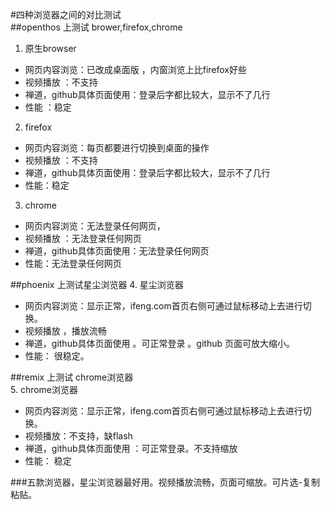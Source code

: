 #四种浏览器之间的对比测试  
##openthos 上测试 brower,firefox,chrome
1. 原生browser  
 - 网页内容浏览：已改成桌面版 ，内窗浏览上比firefox好些
 - 视频播放 ：不支持 
 - 禅道，github具体页面使用：登录后字都比较大，显示不了几行
 - 性能 ：稳定   

2. firefox   
  - 网页内容浏览：每页都要进行切换到桌面的操作
  - 视频播放 ：不支持
  - 禅道，github具体页面使用：登录后字都比较大，显示不了几行
  - 性能：稳定

3. chrome  
  - 网页内容浏览：无法登录任何网页，
  - 视频播放 ：无法登录任何网页
  - 禅道，github具体页面使用：无法登录任何网页
  - 性能：无法登录任何网页

##phoenix 上测试星尘浏览器
4. 星尘浏览器    
  - 网页内容浏览：显示正常，ifeng.com首页右侧可通过鼠标移动上去进行切换。
  - 视频播放 ，播放流畅
  - 禅道，github具体页面使用 。可正常登录 。github 页面可放大缩小。
  - 性能： 很稳定。
   
##remix 上测试 chrome浏览器  
5. chrome浏览器  
  - 网页内容浏览：显示正常，ifeng.com首页右侧可通过鼠标移动上去进行切换。
  - 视频播放：不支持，缺flash
  - 禅道，github具体页面使用 ：可正常登录。不支持缩放
  - 性能： 稳定


###五款浏览器，星尘浏览器最好用。视频播放流畅，页面可缩放。可片选-复制粘贴。
